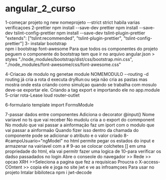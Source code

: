 # angular_2_curso
1-começar projeto
    ng new nomeprojeto --strict 
        strict habila varias verificaçoes
2-prettier
    npm install --save-dev prettier
    npm install --save-dev tslint-config-prettier
    npm install --save-dev tslint-plugin-prettier
    "extends": ["tslint:recommended", "tslint-plugin-prettier", "tslint-config-prettier"]
3- instalar bootstrap   
    npm i bootstrap font-awesome
    Para que todos os componentes do projeto peguem o componente do bootstrap tem que ir no arquivo
    angular.json   > styles
        "./node_modules/bootstrap/dist/css/bootstrap.min.css",
        "./node_modules/font-awesome/css/font-awesome.css"

4-Criacao de modulo
    ng genetae module  NOMEMODULO --routing -d
        routing já cria a rota
        d executa dryRun:ou seja não cria as pastas mas mostra onde esta criando como simulçao
    quando se trabalha com mosulo deve-se exportar ele. Criando a tag export e importando ele no app.module
5-criar rota-Lease loud
    router-outlet

6-formulario template
    import FormsModule

7-passar dados entre componentes
    Adiciona o decorator @input() Nome variavel no ts que vai receber
    No mudolu cria a o export do commponent
    No modulo que vai passar a ainformação faz um iport com o modulo que vai passar a ainformaão
    Quando fizer isso dentro da chamada do componente pode se adicionar o atributo e o valor criado
8- #campoUsuario="ngModel" no html permite pegar os estados do input e armazenar na vairiavel com a #
9-ao se colocar colchetes [] em uma propriedade do html, ela vai permitr fazer uma logica de
10-para verificar os dadso passadados no login
    Abre o conseole do navegador >> Rede >> opcao XRH >>Seleciona a pagina que fez a requisicao
    Proucra o X-access-COntent >> copia ele e joga no site jwt e ve as infroamçoes
    Para usar no projeto Intalar bibiloteca npm i jwt-decode